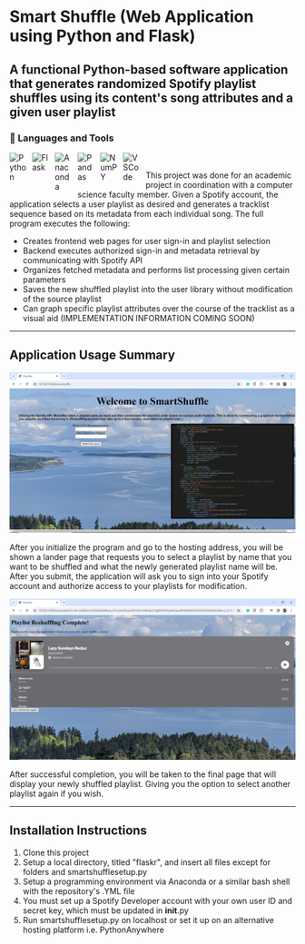 # Smart Shuffle (Web Application using Python and Flask)

## A functional Python-based software application that generates randomized Spotify playlist shuffles using its content's song attributes and a given user playlist

### :toolbox: Languages and Tools
<img align="left" alt="Python" width="30px" style="padding-right:10px;" src="https://cdn.jsdelivr.net/gh/devicons/devicon/icons/python/python-original.svg">
<img align="left" alt="Flask" width="30px" style="padding-right:10px;" src="https://cdn.jsdelivr.net/gh/devicons/devicon/icons/flask/flask-original.svg">
<img align="left" alt="Anaconda" width="30px" style="padding-right:10px;" src="https://cdn.jsdelivr.net/gh/devicons/devicon/icons/adonisjs/adonisjs-original.svg">
<img align="left" alt="Pandas" width="30px" style="padding-right:10px;" src="https://cdn.jsdelivr.net/gh/devicons/devicon/icons/pandas/pandas-original.svg">
<img align="left" alt="NumPY" width="30px" style="padding-right:10px;" src="https://cdn.jsdelivr.net/gh/devicons/devicon/icons/numpy/numpy-original.svg">
<img align="left" alt="VSCode" width="30px" style="padding-right:10px;" src="https://cdn.jsdelivr.net/gh/devicons/devicon/icons/vscode/vscode-original.svg">
<p>&nbsp;</p>

This project was done for an academic project in coordination with a computer science faculty member. Given a Spotify account, the application selects a user playlist as desired and generates a tracklist sequence based on its metadata from each individual song. The full program executes the following:

* Creates frontend web pages for user sign-in and playlist selection
* Backend executes authorized sign-in and metadata retrieval by communicating with Spotify API
* Organizes fetched metadata and performs list processing given certain parameters
* Saves the new shuffled playlist into the user library without modification of the source playlist
* Can graph specific playlist attributes over the course of the tracklist as a visual aid (IMPLEMENTATION INFORMATION COMING SOON)
---
## Application Usage Summary
![Lander Page](Images/Lander_Page.png)


After you initialize the program and go to the hosting address, you will be shown a lander page that requests you to select a playlist by name that you want to be shuffled and what the newly generated playlist name will be. After you submit, the application will ask you to sign into your Spotify account and authorize access to your playlists for modification.

![Show Schedule](Images/Sequenced_Playlist.png)


After successful completion, you will be taken to the final page that will display your newly shuffled playlist. Giving you the option to select another playlist again if you wish.

---
## Installation Instructions
1. Clone this project
2. Setup a local directory, titled "flaskr", and insert all files except for folders and smartshufflesetup.py
3. Setup a programming environment via Anaconda or a similar bash shell with the repository's .YML file
4. You must set up a Spotify Developer account with your own user ID and secret key, which must be updated in __init__.py
5. Run smartshufflesetup.py on localhost or set it up on an alternative hosting platform i.e. PythonAnywhere
